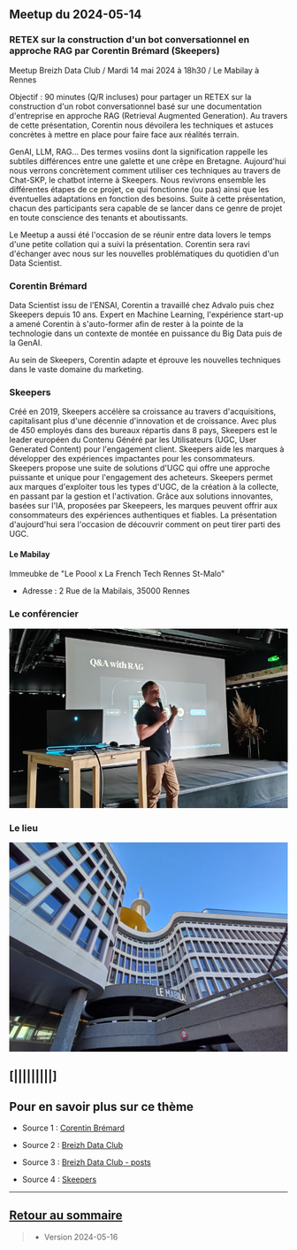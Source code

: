 ## Meetup du 2024-05-14

### RETEX sur la construction d'un bot conversationnel en approche RAG par Corentin Brémard (Skeepers)
Meetup Breizh Data Club / Mardi 14 mai 2024 à 18h30 / Le Mabilay à Rennes

Objectif : 90 minutes (Q/R incluses) pour partager un RETEX sur la construction d'un robot conversationnel basé sur une documentation d'entreprise en approche RAG (Retrieval Augmented Generation). Au travers de cette présentation, Corentin nous dévoilera les techniques et astuces concrètes à mettre en place pour faire face aux réalités terrain.

GenAI, LLM, RAG... Des termes vosiins dont la signification rappelle les subtiles différences entre une galette et une crêpe en Bretagne. Aujourd'hui nous verrons concrètement comment utiliser ces techniques au travers de Chat-SKP, le chatbot interne à Skeepers. Nous revivrons ensemble les différentes étapes de ce projet, ce qui fonctionne (ou pas) ainsi que les éventuelles adaptations en fonction des besoins. Suite à cette présentation, chacun des participants sera capable de se lancer dans ce genre de projet en toute conscience des tenants et aboutissants.

Le Meetup a aussi été l'occasion de se réunir entre data lovers le temps d'une petite collation qui a suivi la présentation. Corentin sera ravi d'échanger avec nous sur les nouvelles problématiques du quotidien d'un Data Scientist.

### Corentin Brémard
Data Scientist issu de l'ENSAI, Corentin a travaillé chez Advalo puis chez Skeepers depuis 10 ans. 
Expert en Machine Learning, l'expérience start-up a amené Corentin à s'auto-former afin de rester à la pointe de la technologie dans un contexte de montée en puissance du Big Data puis de la GenAI.

Au sein de Skeepers, Corentin adapte et éprouve les nouvelles techniques dans le vaste domaine du marketing.

### Skeepers
Créé en 2019, Skeepers accélère sa croissance au travers d'acquisitions, capitalisant plus d'une décennie d'innovation et de croissance. Avec plus de 450 employés dans des bureaux répartis dans 8 pays, Skeepers est le leader européen du Contenu Généré par les Utilisateurs (UGC, User Generated Content) pour l'engagement client. Skeepers aide les marques à développer des expériences impactantes pour les consommateurs. Skeepers propose une suite de solutions d'UGC qui offre une approche puissante et unique pour l'engagement des acheteurs. Skeepers permet aux marques d'exploiter tous les types d'UGC, de la création à la collecte, en passant par la gestion et l'activation. Grâce aux solutions innovantes, basées sur l'IA, proposées par Skeepeers, les marques peuvent offrir aux consommateurs des expériences authentiques et fiables. La présentation d'aujourd'hui sera l'occasion de découvrir comment on peut tirer parti des UGC.

#### Le Mabilay 
Immeubke de "Le Poool x La French Tech Rennes St-Malo"
  
- Adresse : 2 Rue de la Mabilais, 35000 Rennes

### Le conférencier
![Photo001](../illustrim/Photos/2024-05-14_BDC_Meetup_CorentinBjpg.jpg)

### Le lieu
![Photo002](../illustrim/Photos/2024-05-14_LeMabilay.jpg)


## [|||||||||]

## Pour en savoir plus sur ce thème

- Source 1 : [Corentin Brémard](https://www.linkedin.com/in/corentinbremard/)

- Source 2 : [Breizh Data Club](https://www.linkedin.com/company/breizhdataclub/)

- Source 3 : [Breizh Data Club - posts](https://www.linkedin.com/company/breizhdataclub/posts/)
  
- Source 4 : [Skeepers](https://skeepers.io/fr/)


---

## [Retour au sommaire](https://dcn-prof.github.io/breizhdataclub/)
  
>

>  *  Version 2024-05-16
